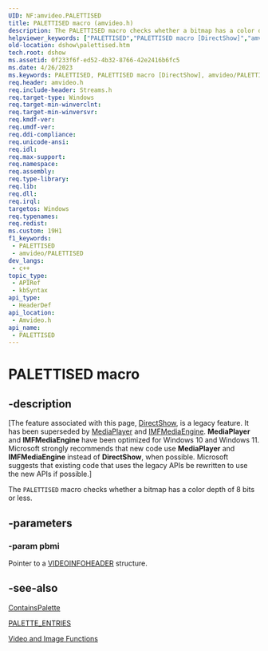 ```yaml
---
UID: NF:amvideo.PALETTISED
title: PALETTISED macro (amvideo.h)
description: The PALETTISED macro checks whether a bitmap has a color depth of 8 bits or less.
helpviewer_keywords: ["PALETTISED","PALETTISED macro [DirectShow]","amvideo/PALETTISED","dshow.palettised"]
old-location: dshow\palettised.htm
tech.root: dshow
ms.assetid: 0f233f6f-ed52-4b32-8766-42e2416b6fc5
ms.date: 4/26/2023
ms.keywords: PALETTISED, PALETTISED macro [DirectShow], amvideo/PALETTISED, dshow.palettised
req.header: amvideo.h
req.include-header: Streams.h
req.target-type: Windows
req.target-min-winverclnt: 
req.target-min-winversvr: 
req.kmdf-ver: 
req.umdf-ver: 
req.ddi-compliance: 
req.unicode-ansi: 
req.idl: 
req.max-support: 
req.namespace: 
req.assembly: 
req.type-library: 
req.lib: 
req.dll: 
req.irql: 
targetos: Windows
req.typenames: 
req.redist: 
ms.custom: 19H1
f1_keywords:
 - PALETTISED
 - amvideo/PALETTISED
dev_langs:
 - c++
topic_type:
 - APIRef
 - kbSyntax
api_type:
 - HeaderDef
api_location:
 - Amvideo.h
api_name:
 - PALETTISED
---
```


# PALETTISED macro


## -description

\[The feature associated with this page, [DirectShow](/windows/win32/directshow/directshow), is a legacy feature. It has been superseded by [MediaPlayer](/uwp/api/Windows.Media.Playback.MediaPlayer) and [IMFMediaEngine](/windows/win32/api/mfmediaengine/nn-mfmediaengine-imfmediaengine). **MediaPlayer** and **IMFMediaEngine** have been optimized for Windows 10 and Windows 11. Microsoft strongly recommends that new code use **MediaPlayer** and **IMFMediaEngine** instead of **DirectShow**, when possible. Microsoft suggests that existing code that uses the legacy APIs be rewritten to use the new APIs if possible.\]

The <code>PALETTISED</code> macro checks whether a bitmap has a color depth of 8 bits or less.

## -parameters

### -param pbmi

Pointer to a <a href="/previous-versions/windows/desktop/api/amvideo/ns-amvideo-videoinfoheader">VIDEOINFOHEADER</a> structure.

## -see-also

<a href="/windows/desktop/DirectShow/containspalette">ContainsPalette</a>



<a href="/windows/desktop/api/amvideo/nf-amvideo-palette_entries">PALETTE_ENTRIES</a>



<a href="/windows/desktop/DirectShow/video-and-image-functions">Video and Image Functions</a>